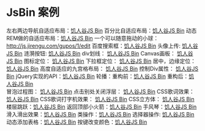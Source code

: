 # JsBin 案例
左右两边导航自适应布局：[饥人谷JS Bin](http://js.jirengu.com/gujew/2/edit?html,css,output)
百分比自适应布局：[饥人谷JS Bin](http://js.jirengu.com/jasub/1/edit?html,css,output)
动态REM做的自适应布局：[饥人谷JS Bin](http://js.jirengu.com/jasub/3/edit?html,css,output)
一个可以随意拖动的小球：http://js.jirengu.com/gupos/1/edit 
百度搜索框：[饥人谷JS Bin](http://js.jirengu.com/qacez/4/edit?html,css,js,output)
头像上传:  [饥人谷JS Bin](http://js.jirengu.com/zucux/4/edit?html,css,output)
涟漪按钮: [饥人谷JS Bin](http://js.jirengu.com/xahun/3/edit?html,css,js,output)
div划线： [饥人谷JS Bin](http://js.jirengu.com/gawug/1/edit?html,css,js,output)
Canvas画板： [饥人谷JS Bin](http://js.jirengu.com/qoker/4/edit?html,css,js,output)
图标定位： [饥人谷JS Bin](http://js.jirengu.com/huzek/1/edit?html,css,output)
下拉框定位： [饥人谷JS Bin](http://js.jirengu.com/gupag/1/edit?html,css,js,output)
居中，边缘定位： [饥人谷JS Bin](http://js.jirengu.com/gexam/1/edit?html,css,output)
高度自适应的九宫格布局： [饥人谷JS Bin](http://js.jirengu.com/negow/1/edit?html,css)
控制Div属性： [饥人谷JS Bin](http://js.jirengu.com/hofeg/1/edit?html,css,js,output)
jQuery实现的API：[饥人谷JS Bin](http://js.jirengu.com/moqur/3/edit?html,css,js,output)
轮播：重构前：[饥人谷JS Bin](http://js.jirengu.com/xunoc/1/edit?html,css,js,output)  重构后：[饥人谷JS Bin](http://js.jirengu.com/joyic/3/edit?html,css,js,output)  
冒泡过程图： [饥人谷JS Bin](http://js.jirengu.com/yavit/1/edit?html,css,js,output)
点击别处关闭浮层： [饥人谷JS Bin](http://js.jirengu.com/boxah/1/edit?html,css,js,output)
CSS歌词效果： [饥人谷JS Bin](http://js.jirengu.com/turir/1/edit?html,css,output)
CSS歌词打字机效果： [饥人谷JS Bin](http://js.jirengu.com/tuxom/1/edit?html,css,output)
CSS立方体： [饥人谷JS Bin](http://js.jirengu.com/hilal/1/edit?html,css,output)
楼层跳跃：[饥人谷JS Bin](http://js.jirengu.com/purad/1/edit?html,css,js,output)
返回顶部小火箭：[饥人谷JS Bin](http://js.jirengu.com/ziqiy/1/edit?html,css,js,output)
手风琴：[饥人谷JS Bin](http://js.jirengu.com/peged/1/edit?html,css,js,output)
滑入滑出效果：[饥人谷JS Bin](http://js.jirengu.com/lewed/1/edit?html,css,js,output)
类操作：[饥人谷JS Bin](http://js.jirengu.com/tuciw/1/edit?html,css,js,output)
选择器操作:   [饥人谷JS Bin](http://js.jirengu.com/dovip/1/edit?html,css,js,output)
动态添加表格：[饥人谷JS Bin](http://js.jirengu.com/qurub/1/edit?html,css,js,output)
按键改变颜色：[饥人谷JS Bin](http://js.jirengu.com/tafaj/1/edit?html,css,js,output)







